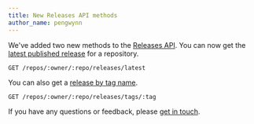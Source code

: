 ```yaml
---
title: New Releases API methods
author_name: pengwynn
---
```


We've added two new methods to the [Releases API][]. You can now get the [latest published release][latest] for a repository.

    GET /repos/:owner/:repo/releases/latest

You can also get a [release by tag name][by-tag].

    GET /repos/:owner/:repo/releases/tags/:tag

If you have any questions or feedback, please [get in touch][contact].

[Releases API]: /v3/repos/releases/
[latest]: /v3/repos/releases/#get-the-latest-release
[by-tag]: /v3/repos/releases/#get-a-release-by-tag-name
[contact]: https://github.com/contact?form[subject]=New+Releases+API+methods
